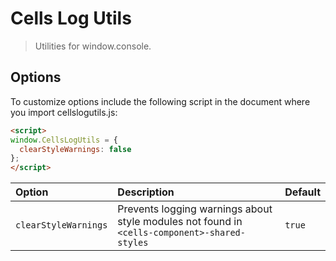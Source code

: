 # Cells Log Utils

> Utilities for window.console.

## Options

To customize options include the following script in the document where you import cellslogutils.js:

```html
<script>
window.CellsLogUtils = {
  clearStyleWarnings: false
};
</script>
```

Option | Description | Default
:--- | :--- | :---
| `clearStyleWarnings` | Prevents logging warnings about style modules not found in `<cells-component>-shared-styles` | `true`

